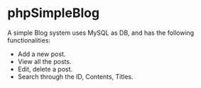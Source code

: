 # phpSimpleBlog
A simple Blog system uses MySQL as DB, and has the following functionalities:
-   Add a new post.
-   View all the posts.
-   Edit, delete a post.
-   Search through the ID, Contents, Titles.